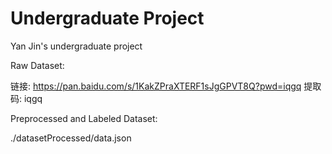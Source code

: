 # Undergraduate Project

Yan Jin's undergraduate project

Raw Dataset:

 链接: https://pan.baidu.com/s/1KakZPraXTERF1sJgGPVT8Q?pwd=iqgq 提取码: iqgq

Preprocessed and Labeled Dataset:

./datasetProcessed/data.json
